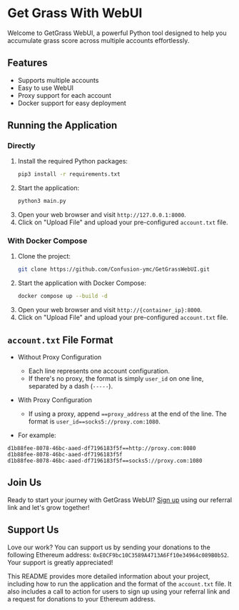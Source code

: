 # Get Grass With WebUI

Welcome to GetGrass WebUI, a powerful Python tool designed to help you accumulate grass score across multiple accounts effortlessly.

## Features

- Supports multiple accounts
- Easy to use WebUI
- Proxy support for each account
- Docker support for easy deployment

## Running the Application

### Directly

1. Install the required Python packages:
    ```bash
    pip3 install -r requirements.txt
    ```
2. Start the application:
    ```bash
    python3 main.py
    ```
3. Open your web browser and visit `http://127.0.0.1:8000`.
4. Click on "Upload File" and upload your pre-configured `account.txt` file.

### With Docker Compose

1. Clone the project:
    ```bash
    git clone https://github.com/Confusion-ymc/GetGrassWebUI.git
    ```
2. Start the application with Docker Compose:
    ```bash
    docker compose up --build -d
    ```
3. Open your web browser and visit `http://{container_ip}:8000`.
4. Click on "Upload File" and upload your pre-configured `account.txt` file.

## `account.txt` File Format

- Without Proxy Configuration
  - Each line represents one account configuration.
  - If there's no proxy, the format is simply `user_id` on one line, separated by a dash (`-----`).
- With Proxy Configuration
  - If using a proxy, append `==proxy_address` at the end of the line. The format is `user_id==socks5://proxy.com:1080`.

- For example:
 ```text
d1b88fee-8078-46bc-aaed-df7196183f5f==http://proxy.com:8080
d1b88fee-8078-46bc-aaed-df7196183f5f
d1b88fee-8078-46bc-aaed-df7196183f5f==socks5://proxy.com:1080
```

## Join Us

Ready to start your journey with GetGrass WebUI? [Sign up](https://app.getgrass.io/register/?referralCode=I03C7kFL7tLZUH6) using our referral link and let's grow together!

## Support Us

Love our work? You can support us by sending your donations to the following Ethereum address: `0xE0CF9bc10C3589A4713A6Ff10e34964c089B0b52`. Your support is greatly appreciated!

This README provides more detailed information about your project, including how to run the application and the format of the `account.txt` file. It also includes a call to action for users to sign up using your referral link and a request for donations to your Ethereum address.